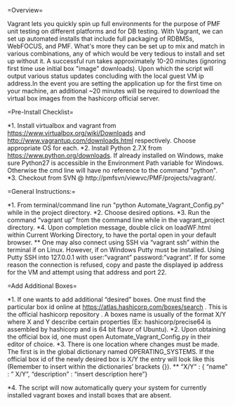=Overview=

Vagrant lets you quickly spin up full environments for the purpose of PMF unit testing on different platforms and for DB testing. With Vagrant, we can set up automated installs that include full packaging of RDBMSs, WebFOCUS, and PMF. What's more they can be set up to mix and match in various combinations, any of which would be very tedious to install and set up without it. A successful run takes approximately 10-20 minutes (ignoring first time use initial box "image" downloads). Upon which the script will output various status updates concluding with the local guest VM ip address.In the event you  are setting the application up for the first time on your machine, an additional ~20 minutes will be required to download the virtual box images from the hashicorp official server.

=Pre-Install Checklist=

*1.	Install virtualbox and vagrant from https://www.virtualbox.org/wiki/Downloads and http://www.vagrantup.com/downloads.html respectively. Choose appropriate OS for each.
*2.	Install Python 2.7.X from https://www.python.org/downloads. If already installed on Windows, make sure Python27 is accessible in the Environment Path variable for Windows. Otherwise the cmd line will have no reference to the command "python". 
*3.	Checkout from SVN @ http://pmfsvn/viewvc/PMF/projects/vagrant/. 

=General Instructions:=

*1.     From terminal/command line run "python Automate_Vagrant_Config.py" while in the project directory.
*2.	Choose desired options.
*3.	Run the command “vagrant up” from the command line while in the vagrant_project directory.
*4.	Upon completion message, double click on loadWF.html within Current Working Directory, to have the portal open in your default browser.
** One may also connect using SSH via “vagrant ssh” within the terminal if on Linux. However, if on Windows Putty must be installed. Using Putty SSH into 127.0.0.1 with user:”vagrant” password:”vagrant”. If for some reason the connection is refused, copy and paste the displayed ip address for the VM and attempt using that address and port 22. 

=Add Additional Boxes=

*1.	If one wants to add additional “desired” boxes. One must find the particular box id online at https://atlas.hashicorp.com/boxes/search . This is the official hashicorp repository . A boxes name is usually of the format X/Y where X and Y describe certain properties (Ex: hashicorp/precise64 is assembled by hashicorp and is 64 bit flavor of Ubuntu).
*2.	Upon obtaining the official box id, one must open Automate_Vagrant_Config.py in their editor of choice.
*3.	There is one location where changes must be made. The first is in the global dictionary named OPERATING_SYSTEMS.  If the official box id of the newly desired box is X/Y the entry will look like this (Remember to insert within the dictionaries’ brackets {}).
**	 “X/Y” : { “name” : ” X/Y”, “description” : “insert description here”} 

*4.	The script will now automatically query your system for currently installed vagrant boxes and install boxes that are absent.
